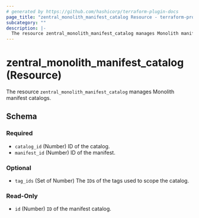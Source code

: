 ```yaml
---
# generated by https://github.com/hashicorp/terraform-plugin-docs
page_title: "zentral_monolith_manifest_catalog Resource - terraform-provider-zentral"
subcategory: ""
description: |-
  The resource zentral_monolith_manifest_catalog manages Monolith manifest catalogs.
---
```


# zentral_monolith_manifest_catalog (Resource)

The resource `zentral_monolith_manifest_catalog` manages Monolith manifest catalogs.



<!-- schema generated by tfplugindocs -->
## Schema

### Required

- `catalog_id` (Number) ID of the catalog.
- `manifest_id` (Number) ID of the manifest.

### Optional

- `tag_ids` (Set of Number) The `ID`s of the tags used to scope the catalog.

### Read-Only

- `id` (Number) `ID` of the manifest catalog.
